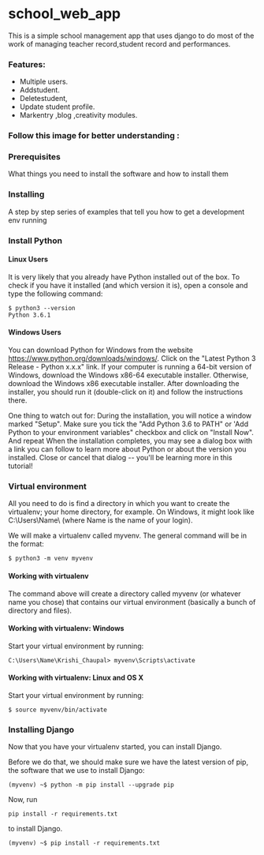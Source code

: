 # school_web_app
This is a simple school management app that uses django to do most of the work of managing teacher record,student record and performances.
### Features:
- Multiple users.
- Addstudent.
- Deletestudent,
- Update student profile.
- Markentry ,blog ,creativity modules.

### Follow this image for better understanding :

### Prerequisites
What things you need to install the software and how to install them

### Installing
A step by step series of examples that tell you how to get a development env running

### Install Python
#### Linux Users
It is very likely that you already have Python installed out of the box. To check if you have it installed (and which version it is), open a console and type the following command:
```
$ python3 --version
Python 3.6.1
```
#### Windows Users
You can download Python for Windows from the website https://www.python.org/downloads/windows/. Click on the "Latest Python 3 Release - Python x.x.x" link. If your computer is running a 64-bit version of Windows, download the Windows x86-64 executable installer. Otherwise, download the Windows x86 executable installer. After downloading the installer, you should run it (double-click on it) and follow the instructions there.

One thing to watch out for: During the installation, you will notice a window marked "Setup". Make sure you tick the "Add Python 3.6 to PATH" or 'Add Python to your environment variables" checkbox and click on "Install Now". And repeat When the installation completes, you may see a dialog box with a link you can follow to learn more about Python or about the version you installed. Close or cancel that dialog -- you'll be learning more in this tutorial!

### Virtual environment
All you need to do is find a directory in which you want to create the virtualenv; your home directory, for example. On Windows, it might look like C:\Users\Name\ (where Name is the name of your login).

We will make a virtualenv called myvenv. The general command will be in the format:
```
$ python3 -m venv myvenv
```
#### Working with virtualenv
The command above will create a directory called myvenv (or whatever name you chose) that contains our virtual environment (basically a bunch of directory and files).

#### Working with virtualenv: Windows
Start your virtual environment by running:
```
C:\Users\Name\Krishi_Chaupal> myvenv\Scripts\activate
```
#### Working with virtualenv: Linux and OS X
Start your virtual environment by running:
```
$ source myvenv/bin/activate
```
### Installing Django
Now that you have your virtualenv started, you can install Django.

Before we do that, we should make sure we have the latest version of pip, the software that we use to install Django:
```
(myvenv) ~$ python -m pip install --upgrade pip
```
Now, run
```
pip install -r requirements.txt
```
to install Django.

```
(myvenv) ~$ pip install -r requirements.txt
```
